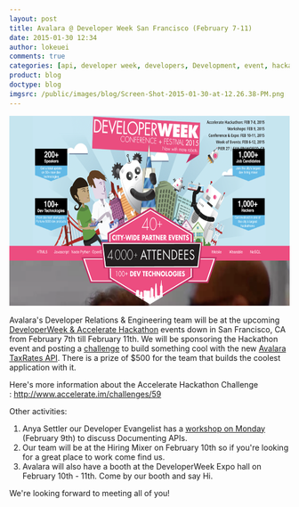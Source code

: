 ```yaml
---
layout: post
title: Avalara @ Developer Week San Francisco (February 7-11)
date: 2015-01-30 12:34
author: lokeuei
comments: true
categories: [api, developer week, developers, Development, event, hackathon, Launches, Presentations, tax rates, Workshop]
product: blog
doctype: blog
imgsrc: /public/images/blog/Screen-Shot-2015-01-30-at-12.26.38-PM.png
---
```

<img src="/public/images/blog/Screen-Shot-2015-01-30-at-12.26.38-PM.png" width="669" height="341" alt="DeveloperWeek &amp; Accelerate Hackathonk" />

Avalara's Developer Relations &amp; Engineering team will be at the upcoming <a href="http://developerweek.com">DeveloperWeek &amp; Accelerate Hackathon</a> events down in San Francisco, CA from February 7th till February 11th. We will be sponsoring the Hackathon event and posting a <a href="http://www.accelerate.im/challenges/59">challenge</a> to build something cool with the new <a href="http://taxratesapi.avalara.com">Avalara TaxRates API</a>. There is a prize of $500 for the team that builds the coolest application with it.

Here's more information about the Accelerate Hackathon Challenge : <a href="http://www.accelerate.im/challenges/59">http://www.accelerate.im/challenges/59</a>

Other activities:
<ol>
	<li>Anya Settler our Developer Evangelist has a <a href="http://developerweek2015conferenceexpo.sched.org/event/53e3830a75273b64331ea3daa97efe0d#.VMmdp8a-ASs">workshop on Monday</a> (February 9th) to discuss Documenting APIs.</li>
	<li>Our team will be at the Hiring Mixer on February 10th so if you're looking for a great place to work come find us.</li>
	<li>Avalara will also have a booth at the DeveloperWeek Expo hall on February 10th - 11th. Come by our booth and say Hi.</li>
</ol>

We're looking forward to meeting all of you!

